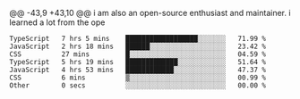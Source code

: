 @@ -43,9 +43,10 @@ i am also an open-source enthusiast and maintainer. i learned a lot from the ope
<!--START_SECTION:waka-->

```text
TypeScript   7 hrs 5 mins    ██████████████████░░░░░░░   71.99 %
JavaScript   2 hrs 18 mins   ██████░░░░░░░░░░░░░░░░░░░   23.42 %
CSS          27 mins         █░░░░░░░░░░░░░░░░░░░░░░░░   04.59 %
TypeScript   5 hrs 19 mins   █████████████░░░░░░░░░░░░   51.64 %
JavaScript   4 hrs 53 mins   ████████████░░░░░░░░░░░░░   47.37 %
CSS          6 mins          ▒░░░░░░░░░░░░░░░░░░░░░░░░   00.99 %
Other        0 secs          ░░░░░░░░░░░░░░░░░░░░░░░░░   00.00 %
```

<!--END_SECTION:waka-->
